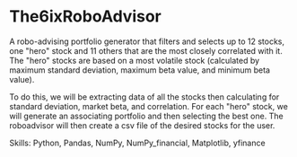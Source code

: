 # The6ixRoboAdvisor

A robo-advising portfolio generator that filters and selects up to 12 stocks, one "hero" stock and 11 others that are the most closely correlated with it. The "hero" stocks are based on a most volatile stock (calculated by maximum standard deviation, maximum beta value, and minimum beta value).

To do this, we will be extracting data of all the stocks then calculating for standard deviation, market beta, and correlation. For each "hero" stock, we will generate an associating portfolio and then selecting the best one. The roboadvisor will then create a csv file of the desired stocks for the user.

Skills: Python, Pandas, NumPy, NumPy_financial, Matplotlib, yfinance
